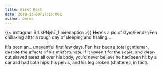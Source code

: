 ```yaml
---
title: First Post
date: 2018-12-09T17:15:00Z
author: Derek
---
```

{{< instagram BrLkPNyhT_1 hidecaption >}}
Here's a pic of Gyro/Fender/Fen chillaxing after a rough day of sleeping and healing...
<!--more-->
It's been an... uneventful first few days. Fen has been a total gentleman, despite the effects of his
misfortunate. If it weren't for the scars, and clear-cut shaved areas all over his body, you'd never
believe he had been hit by a car and had both hips, his pelvis, and his leg broken (shattered, in fact).

